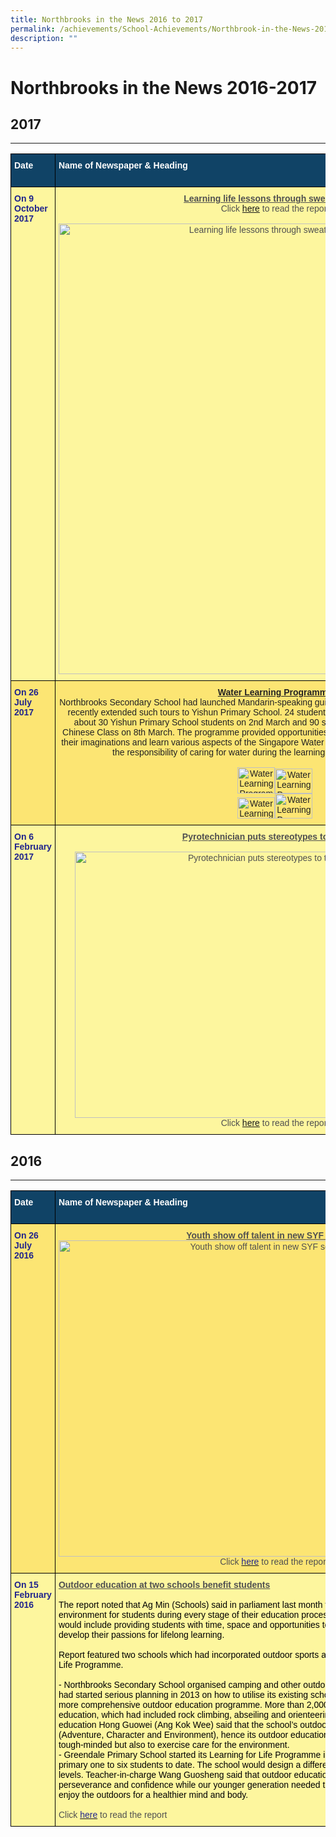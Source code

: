 ```yaml
---
title: Northbrooks in the News 2016 to 2017
permalink: /achievements/School-Achievements/Northbrook-in-the-News-2016-2017/permalink/
description: ""
---
```


Northbrooks in the News 2016-2017
=================================

## 2017
----

<style type="text/css">
.tg  {border-collapse:collapse;border-spacing:0;}
.tg td{border-color:black;border-style:solid;border-width:1px;font-family:Arial, sans-serif;font-size:14px;
  overflow:hidden;padding:10px 5px;word-break:normal;}
.tg th{border-color:black;border-style:solid;border-width:1px;font-family:Arial, sans-serif;font-size:14px;
  font-weight:normal;overflow:hidden;padding:10px 5px;word-break:normal;}
.tg .tg-auud{background-color:#FDF69E;color:#505050;text-align:left;vertical-align:top}
.tg .tg-nxuf{background-color:#FDF69E;color:#505050;text-align:center;vertical-align:top}
.tg .tg-1vm2{background-color:#FCE573;color:#20248D;font-weight:bold;text-align:left;vertical-align:top}
.tg .tg-un07{background-color:#104366;color:#FFF;font-weight:bold;text-align:left;vertical-align:top}
.tg .tg-9n0n{background-color:#FDF69E;color:#20248D;font-weight:bold;text-align:left;vertical-align:top}
.tg .tg-s8if{background-color:#FCE573;color:#222;text-align:center;vertical-align:top}
.tg .tg-kbmg{background-color:#FCE573;color:#222;font-weight:bold;text-align:left;vertical-align:top}
</style>
<table class="tg">
<thead>
  <tr>
    <th class="tg-un07">Date</th>
    <th class="tg-un07">Name of Newspaper &amp; Heading</th>
    <th class="tg-un07">Written By</th>
  </tr>
</thead>
<tbody>
  <tr>
    <td class="tg-9n0n">On 9 October 2017</td>
    <td class="tg-nxuf"><span style="font-weight:bold;text-decoration:underline">Learning life lessons through sweat and toil</span><br><span style="font-weight:400;font-style:normal">Click </span><a href="https://northbrookssec.moe.edu.sg/qql/slot/u162/Achievements/NB%20in%20the%20News/2016-2017%20NB%20in%20the%20News/Learning%20life%20lessons%20through%20sweat%20and%20toil,%20Education%20News%20&%20Top%20Stories%20-%20The%20Straits%20Times.pdf" target="_blank" rel="noopener noreferrer">here</a> to read the report<br><br><img src="https://northbrookssec.moe.edu.sg/qql/slot/u162/Achievements/NB%20in%20the%20News/2016-2017%20NB%20in%20the%20News/Learning%20life%20lessons%20through%20sweat%20and%20toil,%20Education%20News%20&%20Top%20Stories%20-%20The%20Straits%20Times.JPG" alt="Learning life lessons through sweat and toil.jpg" width="693" height="721"><br></td>
    <td class="tg-auud"><span style="color:#000">Clara Chong, Straits Times online</span><br> <br> </td>
  </tr>
  <tr>
    <td class="tg-1vm2">On 26 July 2017</td>
    <td class="tg-s8if"><span style="font-weight:bold;text-decoration:underline">Water Learning Programme</span><br>Northbrooks Secondary School had launched Mandarin-speaking guided tours to Seletar Reservoir in 2013 and recently extended such tours to Yishun Primary School. 24 student guides from Northbrooks led the tour for about 30 Yishun Primary School students on 2nd March and 90 students from Northbrooks Secondary 1 Chinese Class on 8th March. The programme provided opportunities for students to explore, discover, capture their imaginations and learn various aspects of the Singapore Water Story and encouraged students to take up the responsibility of caring for water during the learning journey to Seletar Reservoir.<br><br><img src="https://northbrookssec.moe.edu.sg/qql/slot/u783/Northbrooks%20Sec%20School%20Water%20learning%20programme%208.3.17.JPG" alt="Water Learning Programme.jpg" width="60" height="42"><img src="https://northbrookssec.moe.edu.sg/qql/slot/u783/Northbrooks%20Sec%20&%20Yishun%20Primary%20School%20Water%20learning%20programme%201.3.17.JPG" alt="Water Learning Programme.jpg" width="60" height="40"><br><img src="https://northbrookssec.moe.edu.sg/qql/slot/u783/Northbrooks%20Sec%20School%20Water%20learning%20programme%208.3.17%202.jpg" alt="Water Learning Programme.jpg" width="60" height="34"><img src="https://northbrookssec.moe.edu.sg/qql/slot/u783/Northbrooks%20Sec%20&%20Yishun%20Primary%20School%20Water%20learning%20programme%201.3.17%202.JPG" alt="Water Learning Programme.jpg" width="60" height="40"></td>
    <td class="tg-kbmg"><span style="font-weight:400;font-style:normal">ZaoBao</span></td>
  </tr>
  <tr>
    <td class="tg-9n0n">On 6 February 2017</td>
    <td class="tg-nxuf"><span style="font-weight:bold;text-decoration:underline">Pyrotechnician puts stereotypes to the torch</span><br><br><img src="https://northbrookssec.moe.edu.sg/qql/slot/u783/Pyrotechnician.jpg" alt="Pyrotechnician puts stereotypes to the torch.jpg" width="640" height="426"><br>Click <a href="https://www.straitstimes.com/singapore/pyrotechnician-puts-stereotypes-to-the-torch?login=true" target="_blank" rel="noopener noreferrer">here</a> to read the report<br></td>
    <td class="tg-auud"><span style="color:#000">Kok Xing Hui, Straits Times online</span><br> <br> </td>
  </tr>
</tbody>
</table>

## 2016
----

<style type="text/css">
.tg  {border-collapse:collapse;border-spacing:0;}
.tg td{border-color:black;border-style:solid;border-width:1px;font-family:Arial, sans-serif;font-size:14px;
  overflow:hidden;padding:10px 5px;word-break:normal;}
.tg th{border-color:black;border-style:solid;border-width:1px;font-family:Arial, sans-serif;font-size:14px;
  font-weight:normal;overflow:hidden;padding:10px 5px;word-break:normal;}
.tg .tg-auud{background-color:#FDF69E;color:#505050;text-align:left;vertical-align:top}
.tg .tg-rgfc{background-color:#FCE573;color:#505050;text-align:center;vertical-align:top}
.tg .tg-1vm2{background-color:#FCE573;color:#20248D;font-weight:bold;text-align:left;vertical-align:top}
.tg .tg-un07{background-color:#104366;color:#FFF;font-weight:bold;text-align:left;vertical-align:top}
.tg .tg-hoi2{background-color:#FCE573;color:#505050;text-align:left;vertical-align:top}
.tg .tg-9n0n{background-color:#FDF69E;color:#20248D;font-weight:bold;text-align:left;vertical-align:top}
</style>
<table class="tg">
<thead>
  <tr>
    <th class="tg-un07">Date</th>
    <th class="tg-un07">Name of Newspaper &amp; Heading</th>
    <th class="tg-un07">Written By</th>
  </tr>
</thead>
<tbody>
  <tr>
    <td class="tg-1vm2">On 26 July 2016</td>
    <td class="tg-rgfc"><span style="font-weight:bold;text-decoration:underline">Youth show off talent in new SYF segment </span><br><img src="https://northbrookssec.moe.edu.sg/qql/slot/u162/Achievements/NB%20in%20the%20News/2016-2017%20NB%20in%20the%20News/ST_Andi&Dewi.jpg" alt="Youth show off talent in new SYF segment.jpg" width="690" height="506"><br>Click <a href="http://www.straitstimes.com/singapore/youth-show-off-talent-in-new-syf-segment" target="_blank" rel="noopener noreferrer"><span style="color:#20248D">here</span></a> to read the report</td>
    <td class="tg-hoi2"><span style="color:#000">Clement Yong, Straits Times, 11/7, pB8</span></td>
  </tr>
  <tr>
    <td class="tg-9n0n">On 15 February 2016</td>
    <td class="tg-auud"><span style="font-weight:bold;text-decoration:underline">Outdoor education at two schools benefit students</span><br><br><span style="color:#000">The report noted that Ag Min (Schools) said in parliament last month that MOE would strive to provide a holistic environment for students during every stage of their education process for their overall developments. This would include providing students with time, space and opportunities to discover and develop their talents and to develop their passions for lifelong learning.</span><br><br><span style="color:#000">Report featured two schools which had incorporated outdoor sports and teaching as part of their Learning for Life Programme.</span><br><br><span style="color:#000"> - Northbrooks Secondary School organised camping and other outdoor activities for its students every year. It had started serious planning in 2013 on how to utilise its existing school facilities to provide its students with more comprehensive outdoor education programme. More than 2,000 students had since experienced outdoor education, which had included rock climbing, abseiling and orienteering. Teacher in-charge-of outdoor education Hong Guowei (Ang Kok Wee) said that the school’s outdoor education aims were “A.C.E.” (Adventure, Character and Environment), hence its outdoor education would not only train students to be tough-minded but also to exercise care for the environment.</span><br><span style="color:#000"> - Greendale Primary School started its Learning for Life Programme in 2015, which had benefited 1,500 primary one to six students to date. The school would design a different programme for students of different levels.  Teacher-in-charge Wang Guosheng said that outdoor education could develop students' resilience, perseverance and confidence while our younger generation needed to learn to care for the environment and enjoy the outdoors for a healthier mind and body.</span><br><br>Click <a href="https://northbrookssec.moe.edu.sg/qql/slot/u162/Achievements/NB%20in%20the%20News/2016-2017%20NB%20in%20the%20News/021016lhzb%20Outdoor%20education%20at%20two%20schools%20benefit%20students%20p13.pdf" target="_blank" rel="noopener noreferrer"><span style="color:#20248D">here</span></a> to read the report</td>
    <td class="tg-auud"><span style="color:#000">Tang Hwa Kwee, ZB, 10/2, p13</span><br> <br> </td>
  </tr>
</tbody>
</table>